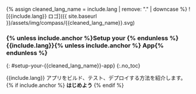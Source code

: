 
{% assign cleaned_lang_name = include.lang | remove: "." | downcase %}
![{{include.lang}} ロゴ]({{ site.baseurl }}/assets/img/compass/{{cleaned_lang_name}}.svg)
### {% unless include.anchor %}Setup your {% endunless %}{{include.lang}}{% unless include.anchor %} App{% endunless %}
{: #setup-your-{{cleaned_lang_name}}-app}
{:.no_toc}

{{include.lang}} アプリをビルド、テスト、デプロイする方法を紹介します。
{% if include.anchor %}
**はじめよう**
{% endif %}